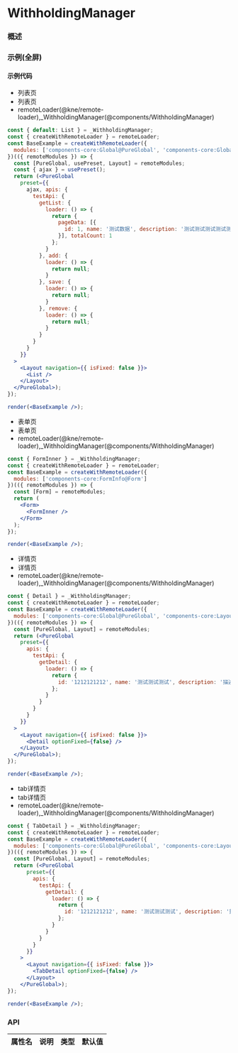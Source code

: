 
# WithholdingManager


### 概述




### 示例(全屏)

#### 示例代码

- 列表页
- 列表页
- remoteLoader(@kne/remote-loader),_WithholdingManager(@components/WithholdingManager)

```jsx
const { default: List } = _WithholdingManager;
const { createWithRemoteLoader } = remoteLoader;
const BaseExample = createWithRemoteLoader({
  modules: ['components-core:Global@PureGlobal', 'components-core:Global@usePreset', 'components-core:Layout']
})(({ remoteModules }) => {
  const [PureGlobal, usePreset, Layout] = remoteModules;
  const { ajax } = usePreset();
  return (<PureGlobal
    preset={{
      ajax, apis: {
        testApi: {
          getList: {
            loader: () => {
              return {
                pageData: [{
                  id: 1, name: '测试数据', description: '测试测试测试测试测试测试测试', createdTime: new Date()
                }], totalCount: 1
              };
            }
          }, add: {
            loader: () => {
              return null;
            }
          }, save: {
            loader: () => {
              return null;
            }
          }, remove: {
            loader: () => {
              return null;
            }
          }
        }
      }
    }}
  >
    <Layout navigation={{ isFixed: false }}>
      <List />
    </Layout>
  </PureGlobal>);
});

render(<BaseExample />);

```

- 表单页
- 表单页
- remoteLoader(@kne/remote-loader),_WithholdingManager(@components/WithholdingManager)

```jsx
const { FormInner } = _WithholdingManager;
const { createWithRemoteLoader } = remoteLoader;
const BaseExample = createWithRemoteLoader({
  modules: ['components-core:FormInfo@Form']
})(({ remoteModules }) => {
  const [Form] = remoteModules;
  return (
    <Form>
      <FormInner />
    </Form>
  );
});

render(<BaseExample />);

```

- 详情页
- 详情页
- remoteLoader(@kne/remote-loader),_WithholdingManager(@components/WithholdingManager)

```jsx
const { Detail } = _WithholdingManager;
const { createWithRemoteLoader } = remoteLoader;
const BaseExample = createWithRemoteLoader({
  modules: ['components-core:Global@PureGlobal', 'components-core:Layout']
})(({ remoteModules }) => {
  const [PureGlobal, Layout] = remoteModules;
  return (<PureGlobal
    preset={{
      apis: {
        testApi: {
          getDetail: {
            loader: () => {
              return {
                id: '1212121212', name: '测试测试测试', description: '描述描述描述描述描述描述描述描述'
              };
            }
          }
        }
      }
    }}
  >
    <Layout navigation={{ isFixed: false }}>
      <Detail optionFixed={false} />
    </Layout>
  </PureGlobal>);
});

render(<BaseExample />);

```

- tab详情页
- tab详情页
- remoteLoader(@kne/remote-loader),_WithholdingManager(@components/WithholdingManager)

```jsx
const { TabDetail } = _WithholdingManager;
const { createWithRemoteLoader } = remoteLoader;
const BaseExample = createWithRemoteLoader({
  modules: ['components-core:Global@PureGlobal', 'components-core:Layout']
})(({ remoteModules }) => {
  const [PureGlobal, Layout] = remoteModules;
  return (<PureGlobal
      preset={{
        apis: {
          testApi: {
            getDetail: {
              loader: () => {
                return {
                  id: '1212121212', name: '测试测试测试', description: '描述描述描述描述描述描述描述描述'
                };
              }
            }
          }
        }
      }}
    >
      <Layout navigation={{ isFixed: false }}>
        <TabDetail optionFixed={false} />
      </Layout>
    </PureGlobal>);
});

render(<BaseExample />);

```


### API

|属性名|说明|类型|默认值|
|  ---  | ---  | --- | --- |

